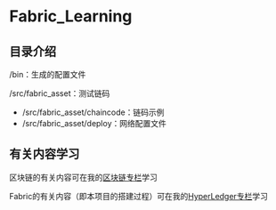 # Fabric_Learning
## 目录介绍

/bin：生成的配置文件

/src/fabric_asset：测试链码
- /src/fabric_asset/chaincode：链码示例
- /src/fabric_asset/deploy：网络配置文件

## 有关内容学习
区块链的有关内容可在我的[区块链专栏](http://polarday.top/index.php/category/%E5%8C%BA%E5%9D%97%E9%93%BE/)学习

Fabric的有关内容（即本项目的搭建过程）可在我的[HyperLedger专栏](http://polarday.top/index.php/category/hyperledger/)学习

